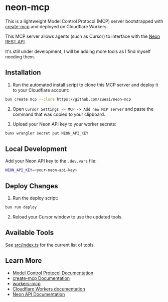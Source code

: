 # neon-mcp

This is a lightweight Model Control Protocol (MCP) server bootstrapped with [create-mcp](https://github.com/zueai/create-mcp) and deployed on Cloudflare Workers.

This MCP server allows agents (such as Cursor) to interface with the [Neon REST API](https://api-docs.neon.tech/reference/getting-started-with-neon-api).

It's still under development, I will be adding more tools as I find myself needing them.

## Installation 

1. Run the automated install script to clone this MCP server and deploy it to your Cloudflare account:

```bash
bun create mcp --clone https://github.com/zueai/neon-mcp
```

2. Open `Cursor Settings -> MCP -> Add new MCP server` and paste the command that was copied to your clipboard.

3. Upload your Neon API key to your worker secrets:

```bash
bunx wrangler secret put NEON_API_KEY
```

## Local Development

Add your Neon API key to the `.dev.vars` file:

```bash
NEON_API_KEY=<your-neon-api-key>
```

## Deploy Changes

1. Run the deploy script:

```bash
bun run deploy
```

2. Reload your Cursor window to use the updated tools.

## Available Tools

See [src/index.ts](src/index.ts) for the current list of tools.

## Learn More

- [Model Control Protocol Documentation](https://modelcontextprotocol.io)
- [create-mcp Documentation](https://github.com/zueai/create-mcp)
- [workers-mcp](https://github.com/cloudflare/workers-mcp)
- [Cloudflare Workers documentation](https://developers.cloudflare.com/workers/)
- [Neon API Documentation](https://api-docs.neon.tech/reference/getting-started-with-neon-api)
